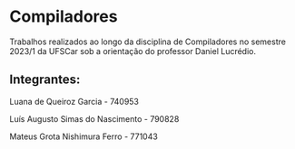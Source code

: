 # Compiladores
Trabalhos realizados ao longo da disciplina de Compiladores no semestre 2023/1 da UFSCar sob a orientação do professor Daniel Lucrédio.

## Integrantes: 
Luana de Queiroz Garcia - 740953

Luís Augusto Simas do Nascimento - 790828

Mateus Grota Nishimura Ferro - 771043
